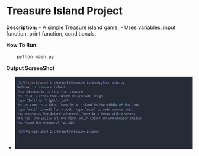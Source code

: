 # **Treasure Island Project**

**Description:**
    - A simple Treasure island game.
    - Uses variables, input function, print function, conditionals.

**How To Run:**

```bash
    python main.py
```

**Output ScreenShot**

- ![Output](./Images/Output.png)

